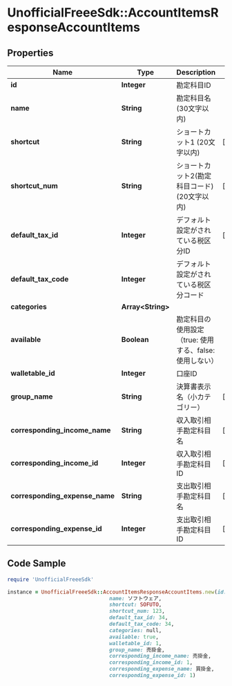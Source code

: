 # UnofficialFreeeSdk::AccountItemsResponseAccountItems

## Properties

Name | Type | Description | Notes
------------ | ------------- | ------------- | -------------
**id** | **Integer** | 勘定科目ID | 
**name** | **String** | 勘定科目名 (30文字以内) | 
**shortcut** | **String** | ショートカット1 (20文字以内) | [optional] 
**shortcut_num** | **String** | ショートカット2(勘定科目コード) (20文字以内) | [optional] 
**default_tax_id** | **Integer** | デフォルト設定がされている税区分ID | [optional] 
**default_tax_code** | **Integer** | デフォルト設定がされている税区分コード | 
**categories** | **Array&lt;String&gt;** |  | 
**available** | **Boolean** | 勘定科目の使用設定（true: 使用する、false: 使用しない） | 
**walletable_id** | **Integer** | 口座ID | 
**group_name** | **String** | 決算書表示名（小カテゴリー） | [optional] 
**corresponding_income_name** | **String** | 収入取引相手勘定科目名 | [optional] 
**corresponding_income_id** | **Integer** | 収入取引相手勘定科目ID | [optional] 
**corresponding_expense_name** | **String** | 支出取引相手勘定科目名 | [optional] 
**corresponding_expense_id** | **Integer** | 支出取引相手勘定科目ID | [optional] 

## Code Sample

```ruby
require 'UnofficialFreeeSdk'

instance = UnofficialFreeeSdk::AccountItemsResponseAccountItems.new(id: 1,
                                 name: ソフトウェア,
                                 shortcut: SOFUTO,
                                 shortcut_num: 123,
                                 default_tax_id: 34,
                                 default_tax_code: 34,
                                 categories: null,
                                 available: true,
                                 walletable_id: 1,
                                 group_name: 売掛金,
                                 corresponding_income_name: 売掛金,
                                 corresponding_income_id: 1,
                                 corresponding_expense_name: 買掛金,
                                 corresponding_expense_id: 1)
```


